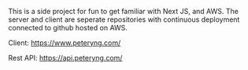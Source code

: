 This is a side project for fun to get familiar with Next JS, and AWS. The server and client are seperate repositories with continuous deployment connected to github hosted on AWS.

Client:
https://www.peteryng.com/

Rest API:
https://api.peteryng.com/
